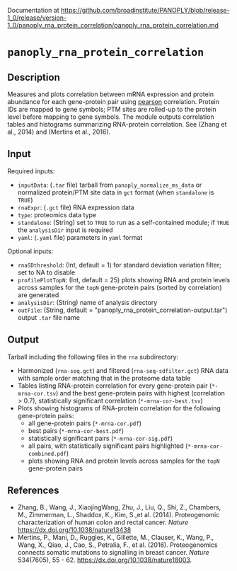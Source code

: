 Documentation at https://github.com/broadinstitute/PANOPLY/blob/release-1_0/release/version-1_0/panoply_rna_protein_correlation/panoply_rna_protein_correlation.md

# ```panoply_rna_protein_correlation```

## Description

Measures and plots correlation between mRNA expression and protein abundance for each gene-protein pair using [pearson](https://www.rdocumentation.org/packages/stats/versions/3.5.1/topics/cor.test) correlation. Protein IDs are mapped to gene symbols; PTM sites are rolled-up to the protein level before mapping to gene symbols. The module outputs correlation tables and histograms summarizing RNA-protein correlation. See (Zhang et al., 2014) and (Mertins et al., 2016).

## Input

Required inputs:

* ```inputData```: (`.tar` file) tarball from ```panoply_normalize_ms_data``` or normalized protein/PTM site data in `gct` format (when `standalone` is `TRUE`)
* ```rnaExpr```: (`.gct` file) RNA expression data
* ```type```: proteomics data type
* ```standalone```: (String) set to ```TRUE``` to run as a self-contained module; if ```TRUE``` the ```analysisDir``` input is required
* ```yaml```: (`.yaml` file) parameters in `yaml` format

Optional inputs:

* ```rnaSDthreshold```: (Int, default = 1) for standard deviation variation filter; set to NA to disable
* ```profilePlotTopN```: (Int, default = 25) plots showing RNA and protein levels across samples for the `topN` gene-protein pairs (sorted by correlation) are generated
* ```analysisDir```: (String) name of analysis directory
* ```outFile```: (String, default = "panoply_rna_protein_correlation-output.tar") output `.tar` file name

## Output

Tarball including the following files in the `rna` subdirectory: 

* Harmonized (`rna-seq.gct`) and filtered (`rna-seq-sdfilter.gct`) RNA data with sample order matching that in the proteome data table
* Tables listing RNA-protein correlation for every gene-protein pair (`*-mrna-cor.tsv`) and the best gene-protein pairs with highest (correlation > 0.7), statistically significant correlation (`*-mrna-cor-best.tsv`)
* Plots showing histograms of RNA-protein correlation for the following gene-protein pairs:
	* all gene-protein pairs (`*-mrna-cor.pdf`)
	* best pairs (`*-mrna-cor-best.pdf`)
	* statistically significant pairs (`*-mrna-cor-sig.pdf`)
	* all pairs, with statistically significant pairs highlighted (`*-mrna-cor-combined.pdf`)
	* plots showing RNA and protein levels across samples for the `topN` gene-protein pairs

## References

* Zhang, B., Wang, J., XiaojingWang, Zhu, J., Liu, Q., Shi, Z., Chambers, M., Zimmerman, L., Shaddox, K., Kim, S.,et al. (2014). Proteogenomic characterization of human colon and rectal cancer. *Nature* https://dx.doi.org/10.1038/nature13438
* Mertins, P., Mani, D., Ruggles, K., Gillette, M., Clauser, K., Wang, P., Wang, X., Qiao, J., Cao, S., Petralia, F., et al. (2016). Proteogenomics connects somatic mutations to signalling in breast cancer. *Nature*  534(7605), 55 - 62. https://dx.doi.org/10.1038/nature18003.
